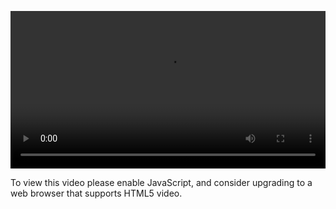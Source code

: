 <video controls="" style="width: 100%; display: block;"><source src="http://o86bpj665.bkt.clouddn.com/meteor-express-ajax/2-5-no-ajax-comment.mp4" type="video/mp4"><p>To view this video please enable JavaScript, and consider upgrading to a web browser that supports HTML5 video.</p></video>

